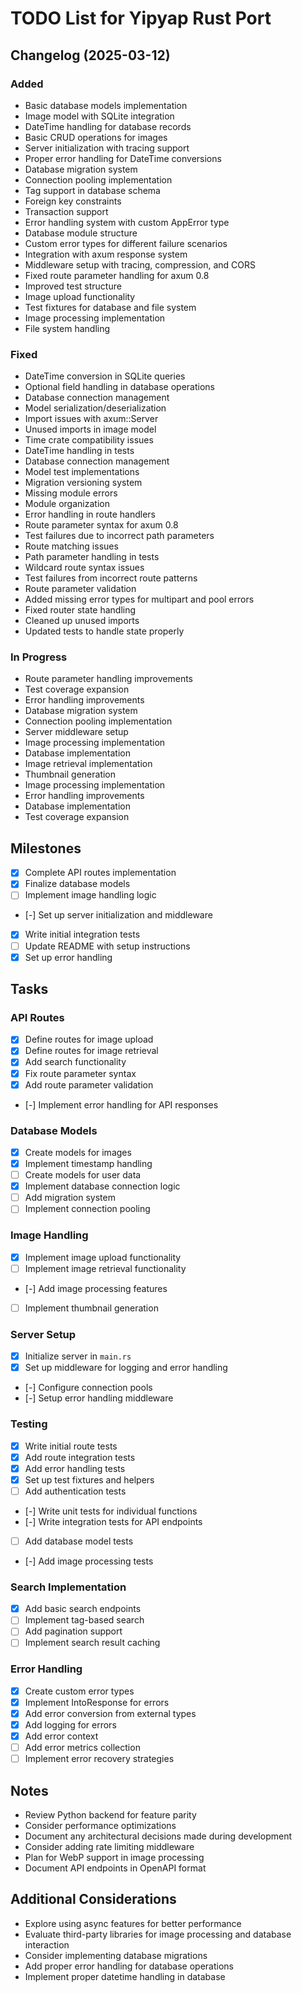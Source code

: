 # TODO List for Yipyap Rust Port

## Changelog (2025-03-12)
### Added
- Basic database models implementation
- Image model with SQLite integration
- DateTime handling for database records
- Basic CRUD operations for images
- Server initialization with tracing support
- Proper error handling for DateTime conversions
- Database migration system
- Connection pooling implementation
- Tag support in database schema
- Foreign key constraints
- Transaction support
- Error handling system with custom AppError type
- Database module structure
- Custom error types for different failure scenarios
- Integration with axum response system
- Middleware setup with tracing, compression, and CORS
- Fixed route parameter handling for axum 0.8
- Improved test structure
- Image upload functionality
- Test fixtures for database and file system
- Image processing implementation
- File system handling

### Fixed
- DateTime conversion in SQLite queries
- Optional field handling in database operations
- Database connection management
- Model serialization/deserialization
- Import issues with axum::Server
- Unused imports in image model
- Time crate compatibility issues
- DateTime handling in tests
- Database connection management
- Model test implementations
- Migration versioning system
- Missing module errors
- Module organization
- Error handling in route handlers
- Route parameter syntax for axum 0.8
- Test failures due to incorrect path parameters
- Route matching issues
- Path parameter handling in tests
- Wildcard route syntax issues
- Test failures from incorrect route patterns
- Route parameter validation
- Added missing error types for multipart and pool errors
- Fixed router state handling
- Cleaned up unused imports
- Updated tests to handle state properly

### In Progress
- Route parameter handling improvements
- Test coverage expansion
- Error handling improvements
- Database migration system
- Connection pooling implementation
- Server middleware setup
- Image processing implementation
- Database implementation
- Image retrieval implementation
- Thumbnail generation
- Image processing implementation
- Error handling improvements
- Database implementation
- Test coverage expansion

## Milestones
- [x] Complete API routes implementation
- [x] Finalize database models
- [ ] Implement image handling logic
- [-] Set up server initialization and middleware
- [x] Write initial integration tests
- [ ] Update README with setup instructions
- [x] Set up error handling

## Tasks
### API Routes
- [x] Define routes for image upload
- [x] Define routes for image retrieval
- [x] Add search functionality
- [x] Fix route parameter syntax
- [x] Add route parameter validation
- [-] Implement error handling for API responses

### Database Models
- [x] Create models for images
- [x] Implement timestamp handling
- [ ] Create models for user data
- [x] Implement database connection logic
- [ ] Add migration system
- [ ] Implement connection pooling

### Image Handling
- [x] Implement image upload functionality
- [ ] Implement image retrieval functionality
- [-] Add image processing features
- [ ] Implement thumbnail generation

### Server Setup
- [x] Initialize server in `main.rs`
- [x] Set up middleware for logging and error handling
- [-] Configure connection pools
- [-] Setup error handling middleware

### Testing
- [x] Write initial route tests
- [x] Add route integration tests
- [x] Add error handling tests
- [x] Set up test fixtures and helpers
- [ ] Add authentication tests
- [-] Write unit tests for individual functions
- [-] Write integration tests for API endpoints
- [ ] Add database model tests
- [-] Add image processing tests

### Search Implementation
- [x] Add basic search endpoints
- [ ] Implement tag-based search
- [ ] Add pagination support
- [ ] Implement search result caching

### Error Handling
- [x] Create custom error types
- [x] Implement IntoResponse for errors
- [x] Add error conversion from external types
- [x] Add logging for errors
- [x] Add error context
- [ ] Add error metrics collection
- [ ] Implement error recovery strategies

## Notes
- Review Python backend for feature parity
- Consider performance optimizations
- Document any architectural decisions made during development
- Consider adding rate limiting middleware
- Plan for WebP support in image processing
- Document API endpoints in OpenAPI format

## Additional Considerations
- Explore using async features for better performance
- Evaluate third-party libraries for image processing and database interaction
- Consider implementing database migrations
- Add proper error handling for database operations
- Implement proper datetime handling in database
